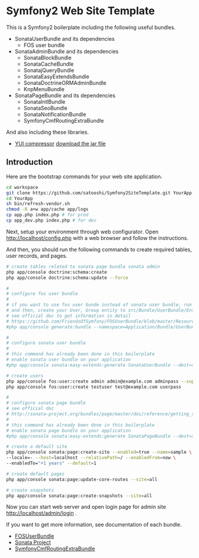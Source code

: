 Symfony2 Web Site Template
=================
This is a Symfony2 boilerplate including the following useful bundles. 

* SonataUserBundle and its dependencies
    * FOS user bundle
* SonataAdminBundle and its dependencies
    * SonataBlockBundle
    * SonataCacheBundle
    * SonatajQueryBundle
    * SonataEasyExtendsBundle
    * SonataDoctrineORMAdminBundle
    * KnpMenuBundle
* SonataPageBundle and its dependencies
    * SonataIntlBundle
    * SonataSeoBundle
    * SonataNotificationBundle
    * SymfonyCmfRoutingExtraBundle

And also including these libraries.

* [YUI compressor](http://developer.yahoo.com/yui/compressor/) [download the jar file](http://yuilibrary.com/projects/yuicompressor/)


## Introduction

Here are the bootstrap commands for your web site application. 

```sh
cd workspace
git clone https://github.com/satooshi/Symfony2SiteTemplate.git YourApp
cd YourApp
sh bin/refresh-vendor.sh
chmod -R a+w app/cache app/logs
cp app.php index.php # for prod
cp app_dev.php index.php # for dev
```

Next, setup your environment through web configurator. Open [http://localhost/config.php](http://localhost/config.php) with a web browser and follow the instructions.

And then, you should run the following commands to create required tables, user records, and pages.

```sh
# create tables related to sonata page bundle sonata admin
php app/console doctrine:schema:create
php app/console doctrine:schema:update --force

#
# configure fos user bundle
#
# if you want to use fos user bunde instead of sonata user bundle, run this command
# and then, create your User, Group entity to src/Bundle/UserBundle/Entity/
# see official doc to get information in detail
# https://github.com/FriendsOfSymfony/FOSUserBundle/blob/master/Resources/doc/index.md
#php app/console generate:bundle --namespace=Application/Bundle/UserBundle --dir=src

#
# configure sonata user bundle
#
# this command has already been done in this boilerplate
# enable sonata user bundle on your application
#php app/console sonata:easy-extends:generate SonataUserBundle --dest=src

# create users
php app/console fos:user:create admin admin@example.com adminpass --super-admin
php app/console fos:user:create testuser test@example.com userpass

#
# configure sonata page bundle
# see official doc 
# http://sonata-project.org/bundles/page/master/doc/reference/getting_started.html
#
# this command has already been done in this boilerplate
# enable sonata page bundle on your application
#php app/console sonata:easy-extends:generate SonataPageBundle --dest=src

# create a default site
php app/console sonata:page:create-site --enabled=true --name=sample \
--locale=- --host=localhost --relativePath=/ --enabledFrom=now \
--enabledTo="+1 years" --default=1

# create default pages
php app/console sonata:page:update-core-routes --site=all

# create snapshots
php app/console sonata:page:create-snapshots --site=all
```

Now you can start web server and open login page for admin site [http://localhost/admin/login](http://localhost/admin/login) .

If you want to get more information, see documentation of each bundle.

* [FOSUserBundle](https://github.com/FriendsOfSymfony/FOSUserBundle)
* [Sonata Project](http://sonata-project.org/bundles/)
* [SymfonyCmfRoutingExtraBundle](http://symfony.com/doc/master/cmf/bundles/routing-extra.html)





